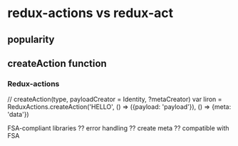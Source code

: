 # redux-actions vs redux-act

## popularity

## createAction function

### Redux-actions
// createAction(type, payloadCreator = Identity, ?metaCreator)
var liron = ReduxActions.createAction('HELLO', () => ({payload: 'payload'}), () => {meta: 'data'})

 FSA-compliant libraries
?? error handling
?? create meta
?? compatible with FSA